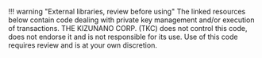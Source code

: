 !!! warning "External libraries, review before using"
    The linked resources below contain code dealing with private key management and/or execution of transactions. THE KIZUNANO CORP. (TKC) does not control this code, does not endorse it and is not responsible for its use. Use of this code requires review and is at your own discretion.